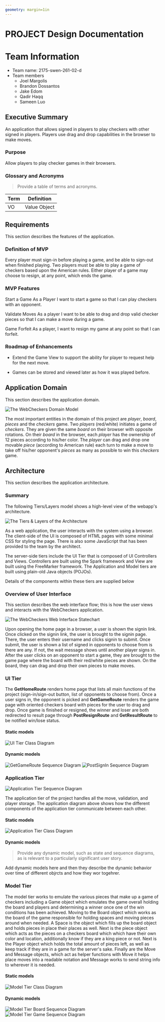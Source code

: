 ```yaml
---
geometry: margin=1in
---
```

# PROJECT Design Documentation

# Team Information
* Team name: 2175-swen-261-02-d
* Team members
  * Joel Margolis
  * Brandon Dossantos
  * Jake Edom
  * Qadir Haqq
  * Sameen Luo

## Executive Summary

An application that allows signed in players to play checkers with other signed in players. Players use drag and drop capabilities in the browser to make moves.

### Purpose

Allow players to play checker games in their browsers.

### Glossary and Acronyms
> Provide a table of terms and acronyms.

| Term | Definition |
|------|------------|
| VO | Value Object |


## Requirements

This section describes the features of the application.

### Definition of MVP

Every player must sign-in before playing a game, and be able to sign-out when finished playing.
Two players must be able to play a game of checkers based upon the American rules.
Either player of a game may choose to resign, at any point, which ends the game.

### MVP Features

Start a Game
As a Player I want to start a game so that I can play checkers with an opponent.

Validate Moves
As a player I want to be able to drag and drop valid checker pieces so that I can make a move during a game.

Game Forfeit
As a player, I want to resign my game at any point so that I can forfeit.


### Roadmap of Enhancements

* Extend the Game View to support the ability for player to request help for the next move.

* Games can be stored and viewed later as how it was played before.

## Application Domain

This section describes the application domain.

![The WebCheckers Domain Model](domain-model-placeholder.png)

The most important entities in the domain of this project are *player*, *board*, *pieces* and the *checkers* game. 
Two *players* (red/white) initiates a game of *checkers*. They are given the same *board* on their browser with opposite rotations. 
On their *board* in the browser, each *player* has the ownership of 12 pieces according to his/her color. The *player* can drag and drop
one movable *piece* (according to American rule) each turn to make a move to take off his/her opponent's *pieces* as many as possible 
to win this *checkers* game. 

## Architecture

This section describes the application architecture.

### Summary

The following Tiers/Layers model shows a high-level view of the webapp's architecture.

![The Tiers & Layers of the Architecture](architecture-tiers-and-layers.png)

As a web application, the user interacts with the system using a browser.  The client-side
of the UI is composed of HTML pages with some minimal CSS for styling the page.  There is also
some JavaScript that has been provided to the team by the architect.

The server-side tiers include the UI Tier that is composed of UI Controllers and Views.
Controllers are built using the Spark framework and View are built using the FreeMarker framework.  The Application and Model tiers are built using plain-old Java objects (POJOs).

Details of the components within these tiers are supplied below


### Overview of User Interface

This section describes the web interface flow; this is how the user views and interacts
with the WebCheckers application.

![The WebCheckers Web Interface Statechart](web-interface-placeholder.png)

Upon opening the home page in a browser, a user is shown the signin link. Once clicked on the signin link, the user is brought to the 
signin page. There, the user enters their username and clicks signin to submit. Once submit, the user is shown a list of
signed in opponents to choose from is there are any. If not, the wait message shows until another player signs in. 
After the user clicks on an opponent to start a game, they are brought to the game page where the board with their 
red/white pieces are shown. On the board, they can drag and drop their own pieces to make moves. 

### UI Tier
The **GetHomeRoute** renders home page that lists all main functions of the project (sign-in/sign-out button,
list of opponents to choose from). Once a user signs in, the opponent is picked and **GetGameRoute** renders
the game page with oriented checkers board with pieces for the user to drag and drop. Once game is finished
or resigned, the winner and loser are both redirected to result page through **PostResignRoute** and **GetResultRoute**
to be notified win/lose status.

#### Static models
![UI Tier Class Diagram](UI-Tier-class-diagram.png)

#### Dynamic models
![GetGameRoute Sequence Diagram](UI_GameRoute_sequenceDiagram.png)
![PostSignIn Sequence Diagram](UI_SignIn_sequenceDiagram.png)

### Application Tier
![Application Tier Sequence Diagram](Application-Tier-Sequence-Diagram.png)

The application tier of the project handles all the move, validation, and player storage. The application diagram above
shows how the different components of the application tier communicate between each other. 

#### Static models
![Application Tier Class Diagram](Application-Tier-class-diagram.png)

#### Dynamic models
> Provide any dynamic model, such as state and sequence diagrams, as is relevant to a particularly significant user story.

Add dynamic models here and then they describe the dynamic  behavior over time of different objrcts and how they wor togehrer.
### Model Tier
The model tier works to emulate the various pieces that make up a game of checkers including a Game object which
emulates the game overall holding the board and players and determining a winner once one of the win conditions has
been achieved. Moving to the Board object which works as the board of the game responsible for holding spaces and moving
pieces around when needed. A Space is the object which fills up the board object and holds pieces in place their places
as well. Next is the piece object which acts as the pieces on a checkers board which which have their own color and
location, additionally know if they are a king piece or not. Next is the Player object which holds the total amount
of pieces left, as well as keep track if they are in a game for the server's sake. Finally are the Move and Message
objects, which act as helper functions with Move it helps place moves into a readable notation and Message works to send
string info to wherever it is needed.

#### Static models
![Model Tier Class Diagram](Model_tier_class_diagram.png)

#### Dynamic models
![Model Tier Board Sequence Diagram](Model_tier_Board_sequence_diagram.png)
![Model Tier Game Sequence Diagram](Model_tier_Game_sequence_diagram.png)
